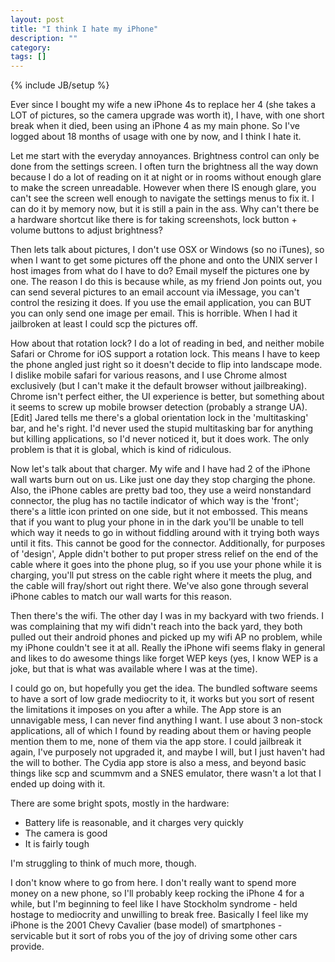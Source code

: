 ```yaml
---
layout: post
title: "I think I hate my iPhone"
description: ""
category: 
tags: []
---
```

{% include JB/setup %}

Ever since I bought my wife a new iPhone 4s to replace her 4 (she takes a LOT of pictures, so the camera upgrade was worth it), I have, with one short break when it died, been using an iPhone 4 as my main phone. So I've logged about 18 months of usage with one by now, and I think I hate it.

Let me start with the everyday annoyances. Brightness control can only be done from the settings screen. I often turn the brightness all the way down because I do a lot of reading on it at night or in rooms without enough glare to make the screen unreadable. However when there IS enough glare, you can't see the screen well enough to navigate the settings menus to fix it. I can do it by memory now, but it is still a pain in the ass. Why can't there be a hardware shortcut like there is for taking screenshots, lock button + volume buttons to adjust brightness?

Then lets talk about pictures, I don't use OSX or Windows (so no iTunes), so when I want to get some pictures off the phone and onto the UNIX server I host images from what do I have to do? Email myself the pictures one by one. The reason I do this is because while, as my friend Jon points out, you can send several pictures to an email account via iMessage, you can't control the resizing it does. If you use the email application, you can BUT you can only send one image per email. This is horrible. When I had it jailbroken at least I could scp the pictures off.

How about that rotation lock? I do a lot of reading in bed, and neither mobile Safari or Chrome for iOS support a rotation lock. This means I have to keep the phone angled just right so it doesn't decide to flip into landscape mode. I dislike mobile safari for various reasons, and I use Chrome almost exclusively (but I can't make it the default browser without jailbreaking). Chrome isn't perfect either, the UI experience is better, but something about it seems to screw up mobile browser detection (probably a strange UA). [Edit] Jared tells me there's a global orientation lock in the 'multitasking' bar, and he's right. I'd never used the stupid multitasking bar for anything but killing applications, so I'd never noticed it, but it does work. The only problem is that it is global, which is kind of ridiculous.

Now let's talk about that charger. My wife and I have had 2 of the iPhone wall warts burn out on us. Like just one day they stop charging the phone. Also, the iPhone cables are pretty bad too, they use a weird nonstandard connector, the plug has no tactile indicator of which way is the 'front'; there's a little icon printed on one side, but it not embossed. This means that if you want to plug your phone in in the dark you'll be unable to tell which way it needs to go in without fiddling around with it trying both ways until it fits. This cannot be good for the connector. Additionally, for purposes of 'design', Apple didn't bother to put proper stress relief on the end of the cable where it goes into the phone plug, so if you use your phone while it is charging, you'll put stress on the cable right where it meets the plug, and the cable will fray/short out right there. We've also gone through several iPhone cables to match our wall warts for this reason.

Then there's the wifi. The other day I was in my backyard with two friends. I was complaining that my wifi didn't reach into the back yard, they both pulled out their android phones and picked up my wifi AP no problem, while my iPhone couldn't see it at all. Really the iPhone wifi seems flaky in general and likes to do awesome things like forget WEP keys (yes, I know WEP is a joke, but that is what was available where I was at the time).

I could go on, but hopefully you get the idea. The bundled software seems to have a sort of low grade mediocrity to it, it works but you sort of resent the limitations it imposes on you after a while. The App store is an unnavigable mess, I can never find anything I want. I use about 3 non-stock applications, all of which I found by reading about them or having people mention them to me, none of them via the app store. I could jailbreak it again, I've purposely not upgraded it, and maybe I will, but I just haven't had the will to bother. The Cydia app store is also a mess, and beyond basic things like scp and scummvm and a SNES emulator, there wasn't a lot that I ended up doing with it.

There are some bright spots, mostly in the hardware:

* Battery life is reasonable, and it charges very quickly
* The camera is good
* It is fairly tough

I'm struggling to think of much more, though.

I don't know where to go from here. I don't really want to spend more money on a new phone, so I'll probably keep rocking the iPhone 4 for a while, but I'm beginning to feel like I have Stockholm syndrome - held hostage to mediocrity and unwilling to break free. Basically I feel like my iPhone is the 2001 Chevy Cavalier (base model) of smartphones - servicable but it sort of robs you of the joy of driving some other cars provide.
